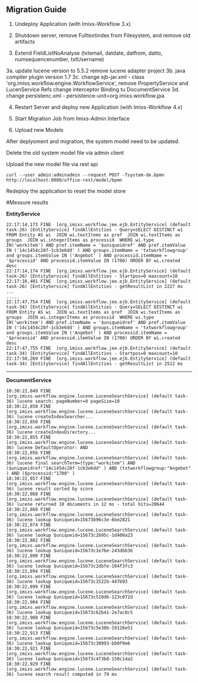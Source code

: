 ## Migration Guide


 1. Undeploy Application (with Imixs-Workflow 3.x)

 2. Shutdown server, remove Fulltextindex from Filesystem, and remove old artifacts
 
 3. Extend FieldListNoAnalyse (txtemail, datdate, datfrom, datto, numsequencenumber, txtUsername)
 
 3a. update lucene version to 5.5.2 
     remove lucene adapter project
 3b. java compiler plugin version 1.7
 3c. change ejb-jar.xml - class 'org.imixs.workflow.engine.WorkflowService', 
     remove PropertyService and LucenService Refs
	 change interceptor Binding tu DocumentService
 3d. change persistenc.xml - persistence-unit=org.imixs.workflow.jpa	 
	 
 4. Restart Server and deploy new Application (with Imixs-Workflow 4.x) 
  
 5. Start Migration Job from Imixs-Admin Interface
 
 6. Upload new Models
 
 
 
 

After deplyoment and migration, the system model need to be updated.

Delete the old system model file via admin client

Upload the new model file via rest api


	curl --user admin:adminadmin --request POST -Tsystem-de.bpmn http://localhost:8080/office-rest/model/bpmn

Redeploy the application to reset the model store




#Messure results
 
**EntityService**

	22:17:14,173 FINE  [org.imixs.workflow.jee.ejb.EntityService] (default task-26) [EntityService] findAllEntities - Query=SELECT DISTINCT wi FROM Entity AS wi  JOIN wi.textItems as pref  JOIN wi.textItems as groups  JOIN wi.integerItems as processid  WHERE wi.type IN('workitem') AND pref.itemName = '$uniqueidref' AND pref.itemValue IN ('14c1454c28f-1cb3e6dd' ) AND groups.itemName = 'txtworkflowgroup' and groups.itemValue IN ('Angebot' ) AND processid.itemName = '$processid' AND processid.itemValue IN (1700) ORDER BY wi.created desc
	22:17:14,174 FINE  [org.imixs.workflow.jee.ejb.EntityService] (default task-26) [EntityService] findAllEntities - Startpos=0 maxcount=10
	22:17:16,401 FINE  [org.imixs.workflow.jee.ejb.EntityService] (default task-26) [EntityService] findAllEntities - getResultList in 2227 ms
	...
	.....
	22:17:47,754 FINE  [org.imixs.workflow.jee.ejb.EntityService] (default task-34) [EntityService] findAllEntities - Query=SELECT DISTINCT wi FROM Entity AS wi  JOIN wi.textItems as pref  JOIN wi.textItems as groups  JOIN wi.integerItems as processid  WHERE wi.type IN('workitem') AND pref.itemName = '$uniqueidref' AND pref.itemValue IN ('14c1454c28f-1cb3e6dd' ) AND groups.itemName = 'txtworkflowgroup' and groups.itemValue IN ('Angebot' ) AND processid.itemName = '$processid' AND processid.itemValue IN (1700) ORDER BY wi.created desc
	22:17:47,755 FINE  [org.imixs.workflow.jee.ejb.EntityService] (default task-34) [EntityService] findAllEntities - Startpos=0 maxcount=10
	22:17:50,269 FINE  [org.imixs.workflow.jee.ejb.EntityService] (default task-34) [EntityService] findAllEntities - getResultList in 2512 ms

-----------------------------------

**DocumentService**


	18:30:22,849 FINE  [org.imixs.workflow.engine.lucene.LuceneSearchService] (default task-36) lucene search: pageNumber=0 pageSize=10
	18:30:22,850 FINE  [org.imixs.workflow.engine.lucene.LuceneSearchService] (default task-36) lucene createIndexSearcher...
	18:30:22,850 FINE  [org.imixs.workflow.engine.lucene.LuceneSearchService] (default task-36) lucene createIndexDirectory...
	18:30:22,855 FINE  [org.imixs.workflow.engine.lucene.LuceneSearchService] (default task-36) lucene DefaultOperator: AND
	18:30:22,856 FINE  [org.imixs.workflow.engine.lucene.LuceneSearchService] (default task-36) lucene final searchTerm=(type:"workitem") AND ($uniqueidref:"14c1454c28f-1cb3e6dd" ) AND (txtworkflowgroup:"Angebot" ) AND ($processid:"1700" ) 
	18:30:22,857 FINE  [org.imixs.workflow.engine.lucene.LuceneSearchService] (default task-36) lucene result sorted by score 
	18:30:22,868 FINE  [org.imixs.workflow.engine.lucene.LuceneSearchService] (default task-36) lucene returned 10 documents in 12 ms - total hits=20644
	18:30:22,868 FINE  [org.imixs.workflow.engine.lucene.LuceneSearchService] (default task-36) lucene lookup $uniqueid=15673b96c3e-6be2821
	18:30:22,874 FINE  [org.imixs.workflow.engine.lucene.LuceneSearchService] (default task-36) lucene lookup $uniqueid=15673c2b95c-1d400a23
	18:30:22,882 FINE  [org.imixs.workflow.engine.lucene.LuceneSearchService] (default task-36) lucene lookup $uniqueid=15673c1e7be-243dbb36
	18:30:22,890 FINE  [org.imixs.workflow.engine.lucene.LuceneSearchService] (default task-36) lucene lookup $uniqueid=15673c2dbfe-104f3fc3
	18:30:22,894 FINE  [org.imixs.workflow.engine.lucene.LuceneSearchService] (default task-36) lucene lookup $uniqueid=15673c1522b-447b93
	18:30:22,899 FINE  [org.imixs.workflow.engine.lucene.LuceneSearchService] (default task-36) lucene lookup $uniqueid=15673c510d6-123c072d
	18:30:22,904 FINE  [org.imixs.workflow.engine.lucene.LuceneSearchService] (default task-36) lucene lookup $uniqueid=15673c62b41-2e7ac8c5
	18:30:22,908 FINE  [org.imixs.workflow.engine.lucene.LuceneSearchService] (default task-36) lucene lookup $uniqueid=15673c5e30b-19126e51
	18:30:22,913 FINE  [org.imixs.workflow.engine.lucene.LuceneSearchService] (default task-36) lucene lookup $uniqueid=15673c30993-bb0f9e6
	18:30:22,921 FINE  [org.imixs.workflow.engine.lucene.LuceneSearchService] (default task-36) lucene lookup $uniqueid=15673c4f3b8-158c14a2
	18:30:22,929 FINE  [org.imixs.workflow.engine.lucene.LuceneSearchService] (default task-36) lucene search result computed in 79 ms


 